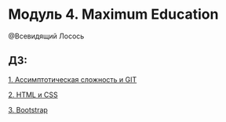 # Модуль 4. Maximum Education
@Всевидящий Лосось

## ДЗ:
[1. Ассимптотическая сложность и GIT](https://github.com/RealVelvetVixen/module_4/blob/main/1%20Lesson/)

[2. HTML и CSS](https://github.com/RealVelvetVixen/module_4/tree/main/2%20Lesson/homework) 

[3. Bootstrap](https://github.com/RealVelvetVixen/module_4/tree/main/3%20Lesson/homework)

